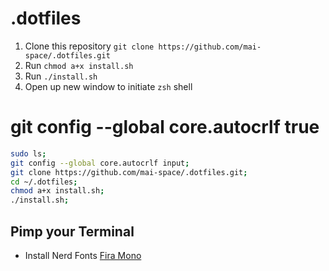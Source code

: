 # .dotfiles

1. Clone this repository `git clone https://github.com/mai-space/.dotfiles.git`
2. Run `chmod a+x install.sh`
3. Run `./install.sh`
4. Open up new window to initiate `zsh` shell

# git config --global core.autocrlf true

```bash
sudo ls;
git config --global core.autocrlf input;
git clone https://github.com/mai-space/.dotfiles.git;
cd ~/.dotfiles;
chmod a+x install.sh;
./install.sh;
```

## Pimp your Terminal

- Install Nerd Fonts [Fira Mono](https://github.com/ryanoasis/nerd-fonts/releases/download/v2.3.3/FiraMono.zip)
